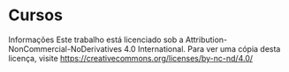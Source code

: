 # Cursos
Informações Este trabalho está licenciado sob a Attribution-NonCommercial-NoDerivatives 4.0 International. Para ver uma cópia desta licença, visite https://creativecommons.org/licenses/by-nc-nd/4.0/
